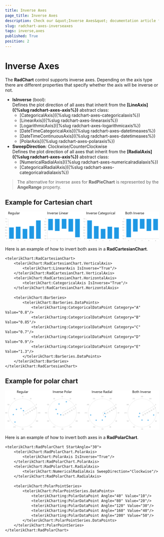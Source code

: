 ```yaml
---
title: Inverse Axes
page_title: Inverse Axes
description: Check our &quot;Inverse Axes&quot; documentation article for RadChart for UWP control.
slug: radchart-axes-inverseaxes
tags: inverse,axes
published: True
position: 2
---
```


# Inverse Axes

The **RadChart** control supports inverse axes. Depending on the axis type there are different properties that specify whether the axis will be inverse or not.

* **IsInverse** (bool):  
Defines the plot direction of all axes that inherit from the **[LineAxis]({%slug radchart-axes-axis%})** abstract class:
	* [CategoricalAxis]({%slug radchart-axes-categoricalaxis%})
	* [LinearAxis]({%slug radchart-axes-linearaxis%})
	* [LogarithmicAxis]({%slug radchart-axes-logarithmicaxis%})
	* [DateTimeCategoricalAxis]({%slug radchart-axes-datetimeaxes%})
	* [DateTimeContinuousAxis]({%slug radchart-axes-datetimeaxes%})
	* [PolarAxis]({%slug radchart-axes-polaraxis%})
* **SweepDirection**: Clockwise/CounterClockwise  
Defines the plot direction of all axes that inherit from the **[RadialAxis]({%slug radchart-axes-axis%})** abstract class:
	* [NumericalRadialAxis]({%slug radchart-axes-numericalradialaxis%})
	* [CategoricalRadialAxis]({%slug radchart-axes-categoricalradialaxis%})

>The alternative for inverse axes for **RadPieChart** is represented by the **AngeRange** property.


## Example for Cartesian chart

![Categorical Inverse Axes](images/CategoricalInverseAxes.png)

Here is an example of how to invert both axes in a **RadCartesianChart**.

	<telerikChart:RadCartesianChart>
	    <telerikChart:RadCartesianChart.VerticalAxis>
	        <telerikChart:LinearAxis IsInverse="True"/>
	    </telerikChart:RadCartesianChart.VerticalAxis>
	    <telerikChart:RadCartesianChart.HorizontalAxis>
	        <telerikChart:CategoricalAxis IsInverse="True"/>
	    </telerikChart:RadCartesianChart.HorizontalAxis>
	
	    <telerikChart:BarSeries>
	        <telerikChart:BarSeries.DataPoints>
	            <telerikCharting:CategoricalDataPoint Category="A" Value="0.8"/>
	            <telerikCharting:CategoricalDataPoint Category="B" Value="0.85"/>
	            <telerikCharting:CategoricalDataPoint Category="C" Value="0.7"/>
	            <telerikCharting:CategoricalDataPoint Category="D" Value="0.9"/>
	            <telerikCharting:CategoricalDataPoint Category="E" Value="1.3"/>
	        </telerikChart:BarSeries.DataPoints>
	    </telerikChart:BarSeries>
	</telerikChart:RadCartesianChart>

## Example for polar chart

![Polar Inverse Axes](images/PolarInverseAxes.png)

Here is an example of how to invert both axes in a **RadPolarChart**.

	<telerikChart:RadPolarChart StartAngle="30">
	    <telerikChart:RadPolarChart.PolarAxis>
	        <telerikChart:PolarAxis IsInverse="True"/>
	    </telerikChart:RadPolarChart.PolarAxis>
	    <telerikChart:RadPolarChart.RadialAxis>
	        <telerikChart:NumericalRadialAxis SweepDirection="Clockwise"/>
	    </telerikChart:RadPolarChart.RadialAxis>
	
	    <telerikChart:PolarPointSeries>
	        <telerikChart:PolarPointSeries.DataPoints>
	            <telerikCharting:PolarDataPoint Angle="40" Value="10"/>
	            <telerikCharting:PolarDataPoint Angle="80" Value="20"/>
	            <telerikCharting:PolarDataPoint Angle="120" Value="30"/>
	            <telerikCharting:PolarDataPoint Angle="160" Value="40"/>
	            <telerikCharting:PolarDataPoint Angle="200" Value="50"/>
	        </telerikChart:PolarPointSeries.DataPoints>
	    </telerikChart:PolarPointSeries>
	</telerikChart:RadPolarChart>
